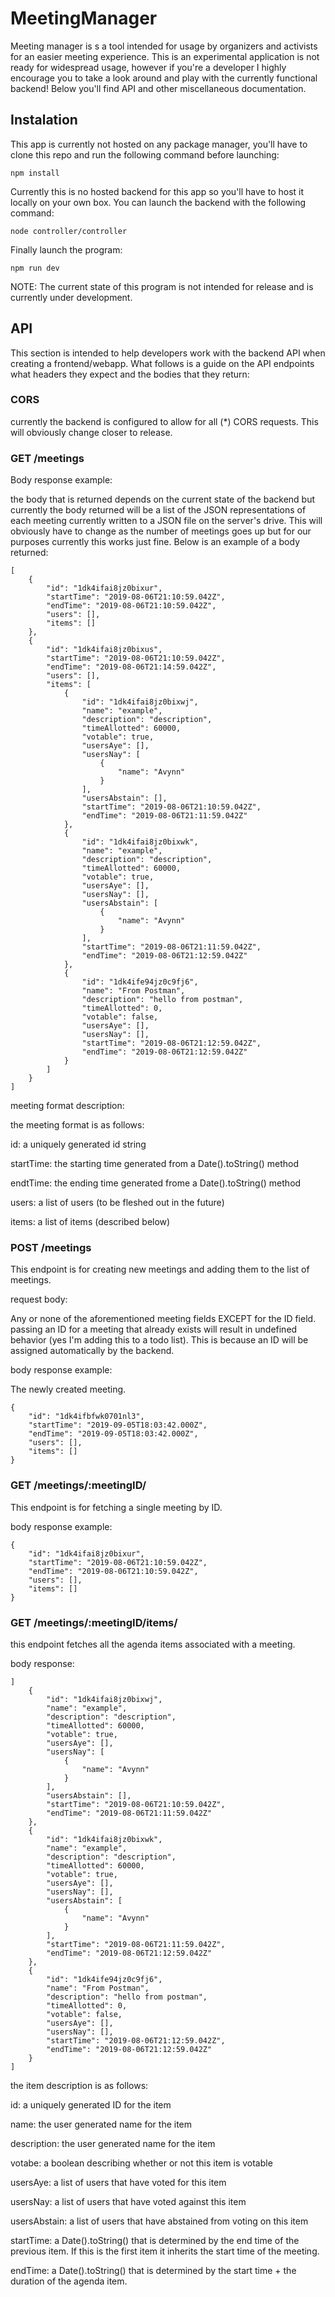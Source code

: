 # MeetingManager

Meeting manager is s a tool intended for usage by organizers and activists for an easier meeting experience.  This is an experimental application is not ready for widespread usage, however if you're a developer I highly encourage you to take a look around and play with the currently functional backend!  Below you'll find API and other miscellaneous documentation.

## Instalation

This app is currently not hosted on any package manager, you'll have to clone this repo and run the following command before launching:

```
npm install
```

Currently this is no hosted backend for this app so you'll have to host it locally on your own box.  You can launch the backend with the following command:

```
node controller/controller
```

Finally launch the program:

```
npm run dev
```

NOTE: The current state of this program is not intended for release and is currently under development.

## API

This section is intended to help developers work with the backend API when creating a frontend/webapp.  What follows is a guide
on the API endpoints what headers they expect and the bodies that they return:

### CORS

currently the backend is configured to allow for all (*) CORS requests.  This will obviously change closer to release.

### GET /meetings

Body response example:

the body that is returned depends on the current state of the backend but currently the body returned will be a list
of the JSON representations of each meeting currently written to a JSON file on the server's drive.  This will obviously 
have to change as the number of meetings goes up but for our purposes currently this works just fine.  Below is an example of a body returned:

```
[
    {
        "id": "1dk4ifai8jz0bixur",
        "startTime": "2019-08-06T21:10:59.042Z",
        "endTime": "2019-08-06T21:10:59.042Z",
        "users": [],
        "items": []
    },
    {
        "id": "1dk4ifai8jz0bixus",
        "startTime": "2019-08-06T21:10:59.042Z",
        "endTime": "2019-08-06T21:14:59.042Z",
        "users": [],
        "items": [
            {
                "id": "1dk4ifai8jz0bixwj",
                "name": "example",
                "description": "description",
                "timeAllotted": 60000,
                "votable": true,
                "usersAye": [],
                "usersNay": [
                    {
                        "name": "Avynn"
                    }
                ],
                "usersAbstain": [],
                "startTime": "2019-08-06T21:10:59.042Z",
                "endTime": "2019-08-06T21:11:59.042Z"
            },
            {
                "id": "1dk4ifai8jz0bixwk",
                "name": "example",
                "description": "description",
                "timeAllotted": 60000,
                "votable": true,
                "usersAye": [],
                "usersNay": [],
                "usersAbstain": [
                    {
                        "name": "Avynn"
                    }
                ],
                "startTime": "2019-08-06T21:11:59.042Z",
                "endTime": "2019-08-06T21:12:59.042Z"
            },
            {
                "id": "1dk4ife94jz0c9fj6",
                "name": "From Postman",
                "description": "hello from postman",
                "timeAllotted": 0,
                "votable": false,
                "usersAye": [],
                "usersNay": [],
                "startTime": "2019-08-06T21:12:59.042Z",
                "endTime": "2019-08-06T21:12:59.042Z"
            }
        ]
    }
]
```

meeting format description:

the meeting format is as follows:

id: a uniquely generated id string

startTime: the starting time generated from a Date().toString() method

endtTime: the ending time generated frome a Date().toString() method

users: a list of users (to be fleshed out in the future)

items: a list of items (described below)

### POST /meetings

This endpoint is for creating new meetings and adding them to the list of meetings.  

request body:

Any or none of the aforementioned meeting fields EXCEPT for the ID field.  passing an ID for a meeting that already exists will result in undefined behavior (yes I'm adding this to a todo list).  This is because an ID will be assigned automatically by the backend.

body response example:

The newly created meeting.

```
{
    "id": "1dk4ifbfwk0701nl3",
    "startTime": "2019-09-05T18:03:42.000Z",
    "endTime": "2019-09-05T18:03:42.000Z",
    "users": [],
    "items": []
}
```

### GET /meetings/:meetingID/

This endpoint is for fetching a single meeting by ID.

body response example:

```
{
    "id": "1dk4ifai8jz0bixur",
    "startTime": "2019-08-06T21:10:59.042Z",
    "endTime": "2019-08-06T21:10:59.042Z",
    "users": [],
    "items": []
}
```

### GET /meetings/:meetingID/items/

this endpoint fetches all the agenda items associated with a meeting.

body response:

```
]
    {
        "id": "1dk4ifai8jz0bixwj",
        "name": "example",
        "description": "description",
        "timeAllotted": 60000,
        "votable": true,
        "usersAye": [],
        "usersNay": [
            {
                "name": "Avynn"
            }
        ],
        "usersAbstain": [],
        "startTime": "2019-08-06T21:10:59.042Z",
        "endTime": "2019-08-06T21:11:59.042Z"
    },
    {
        "id": "1dk4ifai8jz0bixwk",
        "name": "example",
        "description": "description",
        "timeAllotted": 60000,
        "votable": true,
        "usersAye": [],
        "usersNay": [],
        "usersAbstain": [
            {
                "name": "Avynn"
            }
        ],
        "startTime": "2019-08-06T21:11:59.042Z",
        "endTime": "2019-08-06T21:12:59.042Z"
    },
    {
        "id": "1dk4ife94jz0c9fj6",
        "name": "From Postman",
        "description": "hello from postman",
        "timeAllotted": 0,
        "votable": false,
        "usersAye": [],
        "usersNay": [],
        "startTime": "2019-08-06T21:12:59.042Z",
        "endTime": "2019-08-06T21:12:59.042Z"
    }
]
```

the item description is as follows:

id: a uniquely generated ID for the item

name: the user generated name for the item

description: the user generated name for the item

votabe: a boolean describing whether or not this item is votable

usersAye: a list of users that have voted for this item

usersNay: a list of users that have voted against this item

usersAbstain: a list of users that have abstained from voting on this item

startTime: a Date().toString() that is determined by the end time of the previous item.  If this is the first item it inherits the start time of the meeting.

endTime:  a Date().toString() that is determined by the start time + the duration of the agenda item.